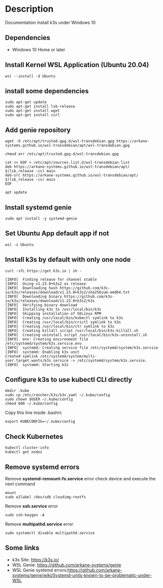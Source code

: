 # Description
Documentation install k3s under Windows 10

## Dependencies

- Windows 10 Home or later

## Install Kernel WSL Application (Ubuntu 20.04)
```
wsl --install -d Ubuntu
```

## install some dependencies
```
sudo apt-get update
sudo apt-get install lsb-release
sudo apt-get install wget
sudo apt-get install curl
```

## Add genie repository
```
wget -O /etc/apt/trusted.gpg.d/wsl-transdebian.gpg https://arkane-systems.github.io/wsl-transdebian/apt/wsl-transdebian.gpg

chmod a+r /etc/apt/trusted.gpg.d/wsl-transdebian.gpg

cat << EOF > /etc/apt/sources.list.d/wsl-transdebian.list
deb https://arkane-systems.github.io/wsl-transdebian/apt/ $(lsb_release -cs) main
deb-src https://arkane-systems.github.io/wsl-transdebian/apt/ $(lsb_release -cs) main
EOF

apt update
```

## Install systemd genie
```
sudo apt install -y systemd-genie
```

## Set Ubuntu App default app if not
```
wsl -s Ubuntu
```

## Install k3s by default with only one node
```
curl -sfL https://get.k3s.io | sh -

[INFO]  Finding release for channel stable
[INFO]  Using v1.23.8+k3s2 as release
[INFO]  Downloading hash https://github.com/k3s-io/k3s/releases/download/v1.23.8+k3s2/sha256sum-amd64.txt
[INFO]  Downloading binary https://github.com/k3s-io/k3s/releases/download/v1.23.8+k3s2/k3s
[INFO]  Verifying binary download
[INFO]  Installing k3s to /usr/local/bin/k3s
[INFO]  Skipping installation of SELinux RPM
[INFO]  Creating /usr/local/bin/kubectl symlink to k3s
[INFO]  Creating /usr/local/bin/crictl symlink to k3s
[INFO]  Creating /usr/local/bin/ctr symlink to k3s
[INFO]  Creating killall script /usr/local/bin/k3s-killall.sh
[INFO]  Creating uninstall script /usr/local/bin/k3s-uninstall.sh
[INFO]  env: Creating environment file /etc/systemd/system/k3s.service.env
[INFO]  systemd: Creating service file /etc/systemd/system/k3s.service
[INFO]  systemd: Enabling k3s unit
Created symlink /etc/systemd/system/multi-user.target.wants/k3s.service -> /etc/systemd/system/k3s.service.
[INFO]  systemd: Starting k3s
```

## Configure k3s to use kubectl CLI directly

```
mkdir .kube
sudo cp /etc/rancher/k3s/k3s.yaml ~/.kube/config
sudo chown $USER ~/.kube/config
chmod 600 ~/.kube/config
```

Copy this line inside .bashrc
```
export KUBECONFIG=~/.kube/config
```

## Check Kubernetes
```
kubectl cluster-info
kubectl get nodes
```

## Remove systemd errors
Remove **systemd-remount-fs.service** error check device and execute the next command
```
mount
sudo e2label /dev/sdb cloudimg-rootfs
```

Remove **ssh.service** error
```
sudo ssh-keygen -A
```

Remove **multipathd.service** error
```
sudo systemctl disable multipathd.service
```

## Some links
- k3s Site: https://k3s.io/
- WSL Genie: https://github.com/arkane-systems/genie
- WSL Genie systemd errors:https://github.com/arkane-systems/genie/wiki/Systemd-units-known-to-be-problematic-under-WSL
